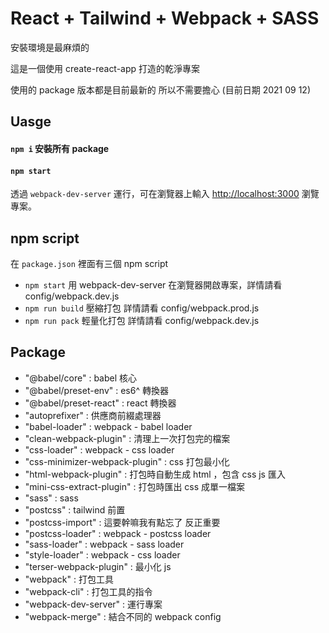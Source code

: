 # React + Tailwind + Webpack + SASS
安裝環境是最麻煩的

這是一個使用 create-react-app 打造的乾淨專案

使用的 package 版本都是目前最新的 所以不需要擔心 (目前日期 2021 09 12)
## Uasge

#### `npm i` 安裝所有 package 
#### `npm start` 
透過 `webpack-dev-server` 運行，可在瀏覽器上輸入 [http://localhost:3000](http://localhost:3000) 瀏覽專案。

## npm script
在 `package.json` 裡面有三個 npm script

- `npm start`
用 webpack-dev-server 在瀏覽器開啟專案，詳情請看 config/webpack.dev.js
- `npm run build`
壓縮打包 詳情請看 config/webpack.prod.js
- `npm run pack`
輕量化打包 詳情請看 config/webpack.dev.js

## Package
* "@babel/core" : babel 核心
* "@babel/preset-env" : es6^ 轉換器
* "@babel/preset-react" : react 轉換器
* "autoprefixer" : 供應商前綴處理器
* "babel-loader" : webpack - babel loader
* "clean-webpack-plugin" : 清理上一次打包完的檔案 
* "css-loader" : webpack - css loader
* "css-minimizer-webpack-plugin" : css 打包最小化
* "html-webpack-plugin" : 打包時自動生成 html ，包含 css js 匯入
* "mini-css-extract-plugin" : 打包時匯出 css 成單一檔案
* "sass" : sass 
* "postcss" : tailwind 前置
* "postcss-import" : 這要幹嘛我有點忘了 反正重要
* "postcss-loader" : webpack - postcss loader
* "sass-loader" : webpack - sass loader
* "style-loader" : webpack - css loader
* "terser-webpack-plugin" : 最小化 js
* "webpack" : 打包工具 
* "webpack-cli" : 打包工具的指令
* "webpack-dev-server" : 運行專案
* "webpack-merge" : 結合不同的 webpack config
